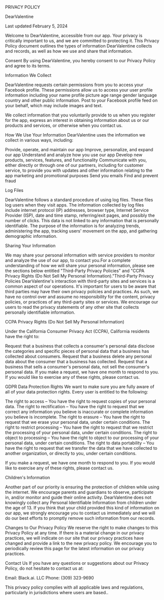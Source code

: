 PRIVACY POLICY

DearValentine

Last updated February 5, 2024

Welcome to DearValentine, accessible from our app. Your privacy is critically important to us, and we are committed to protecting it. This Privacy Policy document outlines the types of information DearValentine collects and records, as well as how we use and share that information.

Consent
By using DearValentine, you hereby consent to our Privacy Policy and agree to its terms.

Information We Collect

DearValentine requests certain permissions from you to access your Facebook profile. These permissions allow us to access your user profile information including 
your name 
profile picture 
age range 
gender 
language
country
and other public information.
Post to your Facebook profile feed on your behalf, which may include images and text.

We collect information that you voluntarily provide to us when you register for the app, express an interest in obtaining information about us or our products and services, or otherwise when you contact us.

How We Use Your Information
DearValentine uses the information we collect in various ways, including:

Provide, operate, and maintain our app
Improve, personalize, and expand our app
Understand and analyze how you use our app
Develop new products, services, features, and functionality
Communicate with you, either directly or through one of our partners, including for customer service, to provide you with updates and other information relating to the app
marketing and promotional purposes
Send you emails
Find and prevent fraud

Log Files

DearValentine follows a standard procedure of using log files. These files log users when they visit apps. The information collected by log files include internet protocol (IP) addresses, browser type, Internet Service Provider (ISP), date and time stamp, referring/exit pages, and possibly the number of clicks. This data is not linked to any information that is personally identifiable. The purpose of the information is for analyzing trends, administering the app, tracking users' movement on the app, and gathering demographic information.

Sharing Your Information

We may share your personal information with service providers to monitor and analyze the use of our app, to contact you.For a complete understanding of how we will share your personal information, please see the sections below entitled "Third-Party Privacy Policies" and "CCPA Privacy Rights (Do Not Sell My Personal Information)."Third-Party Privacy Policies
DearValentine's interaction with third-party sites and services is a common aspect of our operations. It's important for users to be aware that third parties may have their own privacy policies and practices. As such, we have no control over and assume no responsibility for the content, privacy policies, or practices of any third-party sites or services. We encourage our users to read the privacy statements of any other site that collects personally identifiable information.

CCPA Privacy Rights 
(Do Not Sell My Personal Information)

Under the California Consumer Privacy Act (CCPA), California residents have the right to:

Request that a business that collects a consumer's personal data disclose the categories and specific pieces of personal data that a business has collected about consumers.
Request that a business delete any personal data about the consumer that a business has collected.
Request that a business that sells a consumer's personal data, not sell the consumer's personal data. 
If you make a request, we have one month to respond to you. 
If you would like to exercise any of these rights, please contact us.

GDPR Data Protection Rights
We want to make sure you are fully aware of all of your data protection rights. Every user is entitled to the following:

The right to access – You have the right to request copies of your personal data.
The right to rectification – You have the right to request that we correct any information you believe is inaccurate or complete information you believe is incomplete.
The right to erasure – You have the right to request that we erase your personal data, under certain conditions.
The right to restrict processing – You have the right to request that we restrict the processing of your personal data, under certain conditions.
The right to object to processing – You have the right to object to our processing of your personal data, under certain conditions.
The right to data portability – You have the right to request that we transfer the data that we have collected to another organization, or directly to you, under certain conditions.

If you make a request, we have one month to respond to you. If you would like to exercise any of these rights, please contact us.

Children's Information

Another part of our priority is ensuring the protection of children while using the internet. We encourage parents and guardians to observe, participate in, and/or monitor and guide their online activity. DearValentine does not knowingly collect any Personal Identifiable Information from children under the age of 13. If you think that your child provided this kind of information on our app, we strongly encourage you to contact us immediately and we will do our best efforts to promptly remove such information from our records.

Changes to Our Privacy Policy
We reserve the right to make changes to this Privacy Policy at any time. If there is a material change in our privacy practices, we will indicate on our site that our privacy practices have changed and provide a link to the new privacy policy. We encourage you to periodically review this page for the latest information on our privacy practices.

Contact Us
If you have any questions or suggestions about our Privacy Policy, do not hesitate to contact us at:

Email: Black.ai. LLC
Phone: (309) 323-9690

This privacy policy complies with all applicable laws and regulations, particularly in jurisdictions where users are based..

